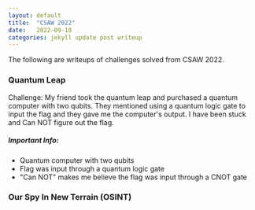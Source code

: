 ```yaml
---
layout: default
title:  "CSAW 2022"
date:   2022-09-10 
categories: jekyll update post writeup
---
```


The following are writeups of challenges solved from CSAW 2022.

### Quantum Leap
Challenge: My friend took the quantum leap and purchased a quantum computer with two qubits. They mentioned using a quantum logic gate to input the flag and they gave me the computer's output. I have been stuck and Can NOT figure out the flag.

##### Important Info:
* Quantum computer with two qubits
* Flag was input through a quantum logic gate
* "Can NOT" makes me believe the flag was input through a CNOT gate

### Our Spy In New Terrain (OSINT)
